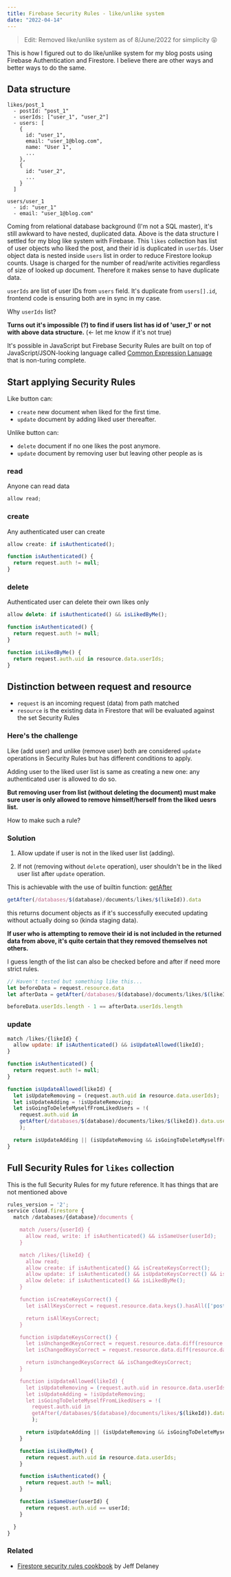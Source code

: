 ```yaml
---
title: Firebase Security Rules - like/unlike system
date: "2022-04-14"
---
```


> Edit: Removed like/unlike system as of 8/June/2022 for simplicity 😝

This is how I figured out to do like/unlike system for my blog posts using Firebase Authentication and Firestore.
I believe there are other ways and better ways to do the same.

## Data structure

```text
likes/post_1
  - postId: "post_1"
  - userIds: ["user_1", "user_2"]
  - users: [
    {
      id: "user_1",
      email: "user_1@blog.com",
      name: "User 1",
      ...
    },
    {
      id: "user_2",
      ...
    }
  ]

users/user_1
  - id: "user_1"
  - email: "user_1@blog.com"
```

Coming from relational database background (I'm not a SQL master), it's still awkward to have nested, duplicated data. Above is the data structure I settled for my blog like system with Firebase.
This `likes` collection has list of user objects who liked the post, and their id is duplicated in `userIds`.
User object data is nested inside `users` list in order to reduce Firestore lookup counts. Usage is charged for the number of read/write activities regardless of size of looked up document. Therefore it makes sense to have duplicate data.

`userIds` are list of user IDs from `users` field.
It's duplicate from `users[].id`, frontend code is ensuring both are in sync in my case.

Why `userIds` list?

**Turns out it's impossible (?) to find if users list has id of 'user_1' or not with above data structure.** (<- let me know if it's not true)

It's possible in JavaScript but Firebase Security Rules are built on top of JavaScript/JSON-looking language called [Common Expression Lanuage](https://firebase.google.com/docs/rules/rules-language) that is non-turing complete.

## Start applying Security Rules

Like button can:

- `create` new document when liked for the first time.
- `update` document by adding liked user thereafter.

Unlike button can:

- `delete` document if no one likes the post anymore.
- `update` document by removing user but leaving other people as is

### read

Anyone can read data

```js
allow read;
```

### create

Any authenticated user can create

```js
allow create: if isAuthenticated();

function isAuthenticated() {
  return request.auth != null;
}
```

### delete

Authenticated user can delete their own likes only

```js
allow delete: if isAuthenticated() && isLikedByMe();

function isAuthenticated() {
  return request.auth != null;
}

function isLikedByMe() {
  return request.auth.uid in resource.data.userIds;
}
```

## Distinction between request and resource

- `request` is an incoming request (data) from path matched
- `resource` is the existing data in Firestore that will be evaluated against the set Security Rules

### Here's the challenge

Like (add user) and unlike (remove user) both are considered `update` operations in Security Rules but has different conditions to apply.

Adding user to the liked user list is same as creating a new one: any authenticated user is allowed to do so.

**But removing user from list (without deleting the document) must make sure user is only allowed to remove himself/herself from the liked uesrs list.**

How to make such a rule?

### Solution

1. Allow update if user is not in the liked user list (adding).

2. If not (removing without `delete` operation), user shouldn't be in the liked user list after `update` operation.

This is achievable with the use of builtin function: [getAfter](https://firebase.google.com/docs/firestore/security/rules-conditions)

```js
getAfter(/databases/$(database)/documents/likes/$(likeId)).data
```

this returns document objects as if it's successfully executed updating without actually doing so (kinda staging data).

**If user who is attempting to remove their id is not included in the returned data from above, it's quite certain that they removed themselves not others.**

I guess length of the list can also be checked before and after if need more strict rules.

```js
// Haven't tested but something like this...
let beforeData = request.resource.data
let afterData = getAfter(/databases/$(database)/documents/likes/$(likeId)).data

beforeData.userIds.length - 1 == afterData.userIds.length
```

### update

```js
match /likes/{likeId} {
  allow update: if isAuthenticated() && isUpdateAllowed(likeId);
}

function isAuthenticated() {
  return request.auth != null;
}

function isUpdateAllowed(likeId) {
  let isUpdateRemoving = (request.auth.uid in resource.data.userIds);
  let isUpdateAdding = !isUpdateRemoving;
  let isGoingToDeleteMyselfFromLikedUsers = !(
    request.auth.uid in
    getAfter(/databases/$(database)/documents/likes/$(likeId)).data.userIds
    );

  return isUpdateAdding || (isUpdateRemoving && isGoingToDeleteMyselfFromLikedUsers)
}
```

## Full Security Rules for `likes` collection

This is the full Security Rules for my future reference.
It has things that are not mentioned above

```js
rules_version = '2';
service cloud.firestore {
  match /databases/{database}/documents {

    match /users/{userId} {
      allow read, write: if isAuthenticated() && isSameUser(userId);
    }

    match /likes/{likeId} {
      allow read;
      allow create: if isAuthenticated() && isCreateKeysCorrect();
      allow update: if isAuthenticated() && isUpdateKeysCorrect() && isUpdateAllowed(likeId);
      allow delete: if isAuthenticated() && isLikedByMe();
    }

    function isCreateKeysCorrect() {
      let isAllKeysCorrect = request.resource.data.keys().hasAll(['postId', 'userIds', 'users']);

      return isAllKeysCorrect;
    }

    function isUpdateKeysCorrect() {
      let isUnchangedKeysCorrect = request.resource.data.diff(resource.data).unchangedKeys().hasAll(['postId']);
      let isChangedKeysCorrect = request.resource.data.diff(resource.data).changedKeys().hasAll(['userIds', 'users']);

      return isUnchangedKeysCorrect && isChangedKeysCorrect;
    }

    function isUpdateAllowed(likeId) {
      let isUpdateRemoving = (request.auth.uid in resource.data.userIds);
      let isUpdateAdding = !isUpdateRemoving;
      let isGoingToDeleteMyselfFromLikedUsers = !(
        request.auth.uid in
        getAfter(/databases/$(database)/documents/likes/$(likeId)).data.userIds
        );

      return isUpdateAdding || (isUpdateRemoving && isGoingToDeleteMyselfFromLikedUsers)
    }

    function isLikedByMe() {
      return request.auth.uid in resource.data.userIds;
    }

    function isAuthenticated() {
      return request.auth != null;
    }

    function isSameUser(userId) {
      return request.auth.uid == userId;
    }

  }
}
```

### Related

- [Firestore security rules cookbook](https://fireship.io/snippets/firestore-rules-recipes/) by Jeff Delaney
